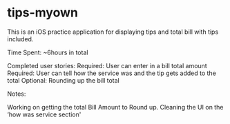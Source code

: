 # tips-myown
This is an iOS practice application for displaying tips and total bill with tips included.

Time Spent: ~6hours in total

Completed user stories:
Required: User can enter in a bill total amount
Required: User can tell how the service was and the tip gets added to the total
Optional: Rounding up the bill total

Notes:

Working on getting the total Bill Amount to Round up. Cleaning the UI on the ‘how was service section'
